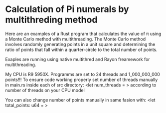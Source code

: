 # Calculation of Pi numerals by multithreding method

Here are an examples of a Rust program that calculates the value of π using a Monte Carlo method with multithreading. The Monte Carlo method involves randomly generating points in a unit square and determining the ratio of points that fall within a quarter-circle to the total number of points. 

Exaples are running using native multithred and Rayon freamework for multithreading.

My CPU is R9 5950X.
Programms are set to 24 threads and 1_000_000_000 points!!!
To ensure code working properly set number of threads manually in main.rs inside each of src directory: <let num_threads = >
according to number of threads on your CPU model

You can also change number of points manually in same fasion with: <let total_points: u64 = > 
